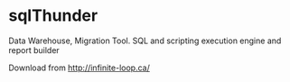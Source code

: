 # sqlThunder
Data Warehouse, Migration Tool. SQL and scripting execution engine and report builder

Download from http://infinite-loop.ca/

